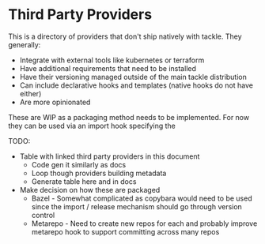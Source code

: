# Third Party Providers

This is a directory of providers that don't ship natively with tackle. They generally:

- Integrate with external tools like kubernetes or terraform
- Have additional requirements that need to be installed
- Have their versioning managed outside of the main tackle distribution
- Can include declarative hooks and templates (native hooks do not have either)
- Are more opinionated

These are WIP as a packaging method needs to be implemented. For now they can be used via an import hook specifying the


TODO:

- Table with linked third party providers in this document
  - Code gen it similarly as docs
  - Loop though providers building metadata
  - Generate table here and in docs
- Make decision on how these are packaged
  - Bazel - Somewhat complicated as copybara would need to be used since the import / release mechanism should go through version control
  - Metarepo - Need to create new repos for each and probably improve metarepo hook to support committing across many repos
